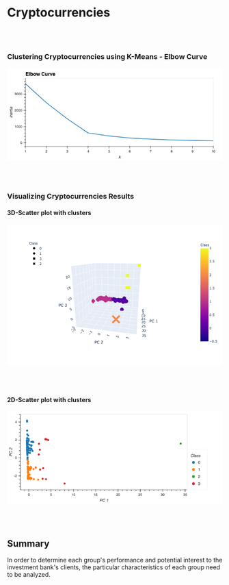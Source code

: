 # Cryptocurrencies

<br><br>

### Clustering Cryptocurrencies using K-Means - Elbow Curve
<p align="center">
    <img src="https://github.com/joZecodes/Cryptocurrencies/blob/main/Elbow%20Curve.png"> 
</p>
<br><br>

### Visualizing Cryptocurrencies Results
#### 3D-Scatter plot with clusters
<p align="center">
    <img src="https://github.com/joZecodes/Cryptocurrencies/blob/main/3d%20cluster.png"> 
</p>

<br><br>

#### 2D-Scatter plot with clusters
<p align="center">
    <img src="https://github.com/joZecodes/Cryptocurrencies/blob/main/2d%20cluster.png"> 
</p>

<br><br>

## Summary
In order to determine each group's performance and potential interest to the investment bank's clients, the particular characteristics of each group need to be analyzed.

